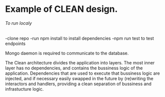 # Example of CLEAN design.

###### To run localy
  -clone repo
  -run npm install to install dependencies
  -npm run test to test endpoints

Mongo daemon is required to communicate to the database.

The Clean architecture divides the application into layers. 
The most inner layer has no dependencies, and contains the bussiness logic of the application. 
Dependencies that are used to execute that bussiness logic are injected, and if necessary easily swapped in the future by (re)writing the interactors and handlers, providing a clean separation of bussiness and infrastucture logic. 

